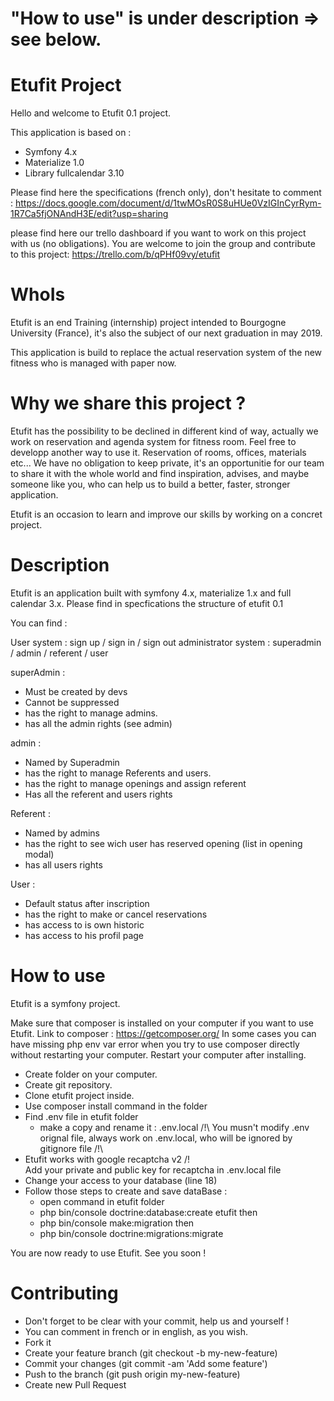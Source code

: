 # "How to use" is under description => see below.

# Etufit Project

Hello and welcome to Etufit 0.1 project.

This application is based on :
- Symfony 4.x
- Materialize 1.0
- Library fullcalendar 3.10

Please find here the specifications (french only), don't hesitate to comment : https://docs.google.com/document/d/1twMOsR0S8uHUe0VzIGInCyrRym-1R7Ca5fjONAndH3E/edit?usp=sharing

please find here our trello dashboard if you want to work on this project with us (no obligations). You are welcome to join the group and contribute to this project:
https://trello.com/b/qPHf09vy/etufit

# WhoIs

Etufit is an end Training (internship) project intended to Bourgogne University (France), it's also the subject of our next graduation in may 2019.

This application is build to replace the actual reservation system of the new fitness who is managed with paper now.

# Why we share this project ?

Etufit has the possibility to be declined in different kind of way, actually we work on reservation and agenda system for fitness room. Feel free to developp another way to use it. Reservation of rooms, offices, materials etc...
We have no obligation to keep private, it's an opportunitie for our team to share it with the whole world and find inspiration, advises, and maybe someone like you, who can help us to build a better, faster, stronger application.

Etufit is an occasion to learn and improve our skills by working on a concret project.

# Description

Etufit is an application built with symfony 4.x, materialize 1.x and full calendar 3.x.
Please find in specfications the structure of etufit 0.1

You can find :

User system : sign up / sign in / sign out
administrator system : superadmin / admin / referent / user

superAdmin :
- Must be created by devs
- Cannot be suppressed
- has the right to manage admins.
- has all the admin rights (see admin)

admin :
- Named by Superadmin
- has the right to manage Referents and users.
- has the right to manage openings and assign referent
- Has all the referent and users rights

Referent :
- Named by admins
- has the right to see wich user has reserved opening (list in opening modal)
- has all users rights

User :
- Default status after inscription
- has the right to make or cancel reservations
- has access to is own historic
- has access to his profil page


# How to use

Etufit is a symfony project.

Make sure that composer is installed on your computer if you want to use Etufit.
Link to composer : https://getcomposer.org/
In some cases you can have missing php env var error when you try to use composer directly without restarting your computer.
Restart your computer after installing.

- Create folder on your computer.
- Create git repository.
- Clone etufit project inside.
- Use composer install command in the folder
- Find .env file in etufit folder
    - make a copy and rename it : .env.local
    /!\ You musn't modify .env orignal file, always work on .env.local, who will be ignored by gitignore file /!\
- Etufit works with google recaptcha v2 /!\
    Add your private and public key for recaptcha in .env.local file
- Change your access to your database (line 18)
- Follow those steps to create and save dataBase :
    - open command in etufit folder
    - php bin/console doctrine:database:create etufit
    then
    - php bin/console make:migration
    then
    - php bin/console doctrine:migrations:migrate

You are now ready to use Etufit. See you soon !

# Contributing
- Don't forget to be clear with your commit, help us and yourself !
- You can comment in french or in english, as you wish.
- Fork it
- Create your feature branch (git checkout -b my-new-feature)
- Commit your changes (git commit -am 'Add some feature')
- Push to the branch (git push origin my-new-feature)
- Create new Pull Request
